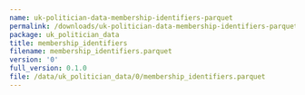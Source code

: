 ```yaml
---
name: uk-politician-data-membership-identifiers-parquet
permalink: /downloads/uk-politician-data-membership-identifiers-parquet/0
package: uk_politician_data
title: membership_identifiers
filename: membership_identifiers.parquet
version: '0'
full_version: 0.1.0
file: /data/uk_politician_data/0/membership_identifiers.parquet
---
```

